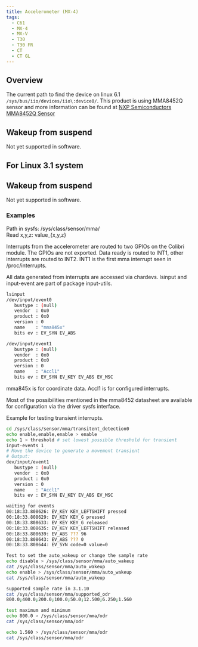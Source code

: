 ```yaml
---
title: Accelerometer (MX-4)
tags:
  - C61
  - MX-4
  - MX-V
  - T30
  - T30 FR
  - CT
  - CT GL
---
```


## Overview
The current path to find the device on linux 6.1 `/sys/bus/iio/devices/iio\:device0/`.
This product is using MMA8452Q sensor and more information can be found at
[NXP Semiconductors MMA8452Q Sensor](https://www.nxp.com/docs/en/data-sheet/MMA8452Q.pdf)


## Wakeup from suspend
Not yet supported in software.

## For Linux 3.1 system

## Wakeup from suspend
Not yet supported in software.

### Examples
Path in sysfs: /sys/class/sensor/mma/ <br>
Read x,y,z: value_{x,y,z} <br>

Interrupts from the accelerometer are routed to two GPIOs on the Colibri
module. The GPIOs are not exported.
Data ready is routed to INT1, other interrupts are routed to INT2.
INT1 is the first mma interrupt seen in /proc/interrupts.

All data generated from interrupts are accessed via chardevs.
lsinput and input-event are part of package input-utils.
```bash
lsinput
/dev/input/event0
   bustype : (null)
   vendor  : 0x0
   product : 0x0
   version : 0
   name    : "mma845x"
   bits ev : EV_SYN EV_ABS

/dev/input/event1
   bustype : (null)
   vendor  : 0x0
   product : 0x0
   version : 0
   name    : "Accl1"
   bits ev : EV_SYN EV_KEY EV_ABS EV_MSC
```
mma845x is for coordinate data. Accl1 is for configured interrupts.


Most of the possibilities mentioned in the mma8452 datasheet are available for
configuration via the driver sysfs interface.  

Example for testing transient interrupts.
```bash
cd /sys/class/sensor/mma/transitent_detection0
echo enable,enable,enable > enable
echo 1 > threshold # set lowest possible threshold for transient
input-events 1
# Move the device to generate a movement transient
# Output:
dev/input/event1
   bustype : (null)
   vendor  : 0x0
   product : 0x0
   version : 0
   name    : "Accl1"
   bits ev : EV_SYN EV_KEY EV_ABS EV_MSC

waiting for events
00:18:33.808626: EV_KEY KEY_LEFTSHIFT pressed
00:18:33.808629: EV_KEY KEY_G pressed
00:18:33.808633: EV_KEY KEY_G released
00:18:33.808635: EV_KEY KEY_LEFTSHIFT released
00:18:33.808639: EV_ABS ??? 96
00:18:33.808643: EV_ABS ??? 0
00:18:33.808644: EV_SYN code=0 value=0

Test to set the auto_wakeup or change the sample rate
echo disable > /sys/class/sensor/mma/auto_wakeup
cat /sys/class/sensor/mma/auto_wakeup
echo enable > /sys/class/sensor/mma/auto_wakeup
cat /sys/class/sensor/mma/auto_wakeup

supported sample rate in 3.1.10
cat /sys/class/sensor/mma/supported_odr
800.0;400.0;200.0;100.0;50.0;12.500;6.250;1.560

test maximum and minimum
echo 800.0 > /sys/class/sensor/mma/odr
cat /sys/class/sensor/mma/odr

echo 1.560 > /sys/class/sensor/mma/odr
cat /sys/class/sensor/mma/odr

```

